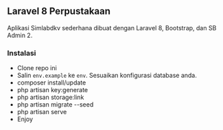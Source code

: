 ## Laravel 8 Perpustakaan

Aplikasi Simlabdkv sederhana dibuat dengan Laravel 8, Bootstrap, dan SB Admin 2.

### Instalasi

* Clone repo ini
* Salin `env.example` ke `env`. Sesuaikan konfigurasi database anda.
* composer install/update
* php artisan key:generate
* php artisan storage:link
* php artisan migrate --seed
* php artisan serve
* Enjoy
